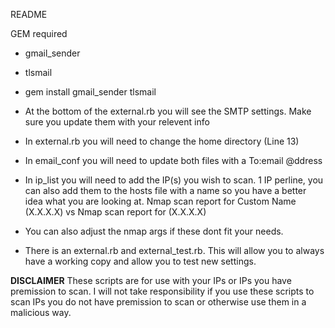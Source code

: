 README

GEM required
 - gmail_sender
 - tlsmail
 - gem install gmail_sender tlsmail

 - At the bottom of the external.rb you will see the SMTP settings. Make sure you update them with your relevent info

 - In external.rb you will need to change the home directory (Line 13)

 - In email_conf you will need to update both files with a To:email @ddress

 - In ip_list you will need to add the IP(s) you wish to scan. 1 IP perline, you can also add them to the hosts file with a name so you have a better idea what you are looking at.
 	Nmap scan report for Custom Name (X.X.X.X) vs Nmap scan report for (X.X.X.X)

 - You can also adjust the nmap args if these dont fit your needs.

 - There is an external.rb and external_test.rb. This will allow you to always have a working copy and allow you to test new settings.

 **DISCLAIMER**
These scripts are for use with your IPs or IPs you have premission to scan. I will not take responsibility if you use these scripts to scan IPs you do not have premission to scan or otherwise use them in a malicious way. 